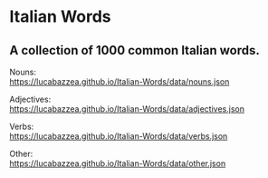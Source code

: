 # Italian Words
## A collection of 1000 common Italian words.

Nouns:<br/>
https://lucabazzea.github.io/Italian-Words/data/nouns.json

Adjectives:<br/>
https://lucabazzea.github.io/Italian-Words/data/adjectives.json

Verbs:<br/>
https://lucabazzea.github.io/Italian-Words/data/verbs.json

Other:<br/>
https://lucabazzea.github.io/Italian-Words/data/other.json

